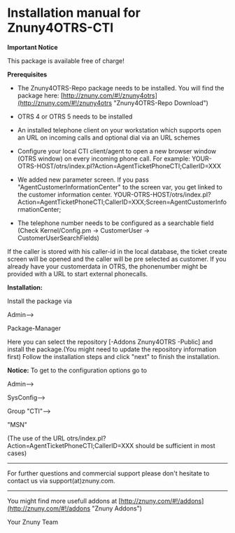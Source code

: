 # Installation manual for Znuny4OTRS-CTI #

**Important Notice**

This package is available free of charge!

**Prerequisites**

- The Znuny4OTRS-Repo package needs to be installed. You will find the package here: [http://znuny.com/#!/znuny4otrs](http://znuny.com/#!/znuny4otrs "Znuny4OTRS-Repo Download")
- OTRS 4 or OTRS 5 needs to be installed
- An installed telephone client on your workstation which supports open an URL on incoming calls and optional dial via an URL schemes
- Configure your local CTI client/agent to open a new browser window (OTRS window) on every incoming phone call. For example: YOUR-OTRS-HOST/otrs/index.pl?Action=AgentTicketPhoneCTI;CallerID=XXX
- We added new parameter screen. If you pass "AgentCustomerInformationCenter" to the screen var, you get linked to the customer information center.
  YOUR-OTRS-HOST/otrs/index.pl?Action=AgentTicketPhoneCTI;CallerID=XXX;Screen=AgentCustomerInformationCenter;

- The telephone number needs to be configured as a searchable field (Check Kernel/Config.pm -> CustomerUser -> CustomerUserSearchFields)

If the caller is stored with his caller-id in the local database, the ticket create screen will be opened and the caller will be pre selected as customer. If you already have your customerdata in OTRS, the phonenumber might be provided with a URL to start external phonecalls.

**Installation:**

Install the package via

Admin-->

Package-Manager


Here you can select the repository [-Addons Znuny4OTRS -Public] and install the package.(You might need to update the repository information first) Follow the installation steps and click "next" to finish the installation.


**Notice:** To get to the configuration options go to

Admin-->

SysConfig-->

Group "CTI"-->

"MSN"

(The use of the URL otrs/index.pl?Action=AgentTicketPhoneCTI;CallerID=XXX should be sufficient in most cases)

---------------------------

For further questions and commercial support please don't hesitate to contact us via support(at)znuny.com.

------------------------

You might find more usefull addons at [http://znuny.com/#!/addons](http://znuny.com/#!/addons "Znuny Addons")

Your Znuny Team